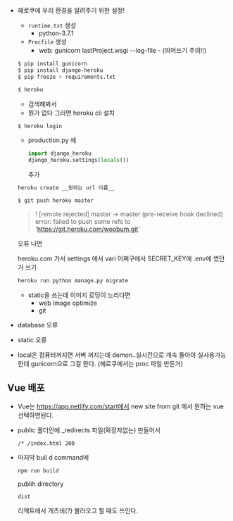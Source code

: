 * 헤로쿠에 우리 환경을 알려주기 위한 설정!

  * `runtime.txt` 생성
    * python-3.7.1
  * `Procfile` 생성
    * web: gunicorn lastProject.wsgi --log-file -  (띄어쓰기 주의!!)

  ```bash
  $ pip install gunicorn
  $ pip install django-heroku
  $ pip freeze > requirements.txt
  ```

  ```bash
  $ heroku 
  ```

  * 검색해봐서
  * 뭔가 없다 그러면 heroku cli 설치

  ```bash
  $ heroku login
  ```

  * production.py 에

    ```python
    import django_heroku
    django_heroku.settings(locals())
    ```

    추가

  ```bash
  heroku create __원하는 url 이름__
  ```

  ```bash
  $ git push heroku master
  ```

  >  ! [remote rejected] master -> master (pre-receive hook declined)
  > error: failed to push some refs to 'https://git.heroku.com/woobum.git'	

  오류 나면

  heroku.com 가서 settings 에서  vari 어쩌구에서 SECRET_KEY에 .env에 썼던거 쓰기

  ```bash
  heroku run python manage.py migrate
  ```

  * static을 쓰는데 이미지 로딩이 느리다면 
    * web image optimize
    * git 



* database 오류
* static 오류

* local은 컴퓨터꺼지면 서버 꺼지는데 demon..실시간으로 계속 돌아야 실사용가능한데 gunicorn으로 그걸 한다. (헤로쿠에서는 proc 파일 만든거)



## Vue 배포

* Vue는 https://app.netlify.com/start에서 new site from git 에서 원하는 vue선택하면된다.

* public 폴더안에 _redirects 파일(확장자없는) 만들어서 

  ```
  /* /index.html 200
  ```

* 마지막 buil d command에

  ```
  npm run build
  ```

  publih directory

  ```
  dist
  ```

  리액트에서 개츠비(?) 불러오고 할 때도 쓰인다.



